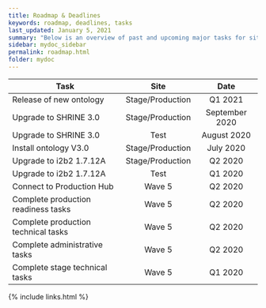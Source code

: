 ```yaml
---
title: Roadmap & Deadlines
keywords: roadmap, deadlines, tasks
last_updated: January 5, 2021
summary: "Below is an overview of past and upcoming major tasks for sites across the ACT Network. This is a living document and is subject to change."
sidebar: mydoc_sidebar
permalink: roadmap.html
folder: mydoc
---
```


| Task          | Site          | Date  |
| ------------- |:-------------:| :-----:|
| Release of new ontology    | Stage/Production | Q1 2021 |
| Upgrade to SHRINE 3.0    | Stage/Production | September 2020 |
| Upgrade to SHRINE 3.0  | Test | August 2020 |
| Install ontology V3.0    | Stage/Production | July 2020 |
| Upgrade to i2b2 1.7.12A    | Stage/Production | Q2 2020 |
| Upgrade to i2b2 1.7.12A    | Test | Q1 2020 |
| Connect to Production Hub  | Wave 5      |   Q2 2020 |
| Complete production readiness tasks | Wave 5      |    Q2 2020 |
| Complete production technical tasks | Wave 5      |    Q2 2020 |
| Complete administrative tasks | Wave 5      |    Q2 2020 |
| Complete stage technical tasks | Wave 5      |    Q1 2020 |


{% include links.html %}
